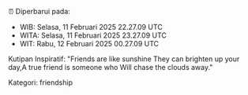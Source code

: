 ⏰ Diperbarui pada:
- WIB: Selasa, 11 Februari 2025 22.27.09 UTC
- WITA: Selasa, 11 Februari 2025 23.27.09 UTC
- WIT: Rabu, 12 Februari 2025 00.27.09 UTC

Kutipan Inspiratif:
"Friends are like sunshine They can brighten up your day,A true friend is someone who Will chase the clouds away."


Kategori: friendship

